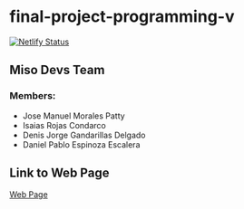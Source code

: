 # final-project-programming-v

[![Netlify Status](https://api.netlify.com/api/v1/badges/de29a663-2dd5-41f2-9950-462ba48dceaa/deploy-status)](https://app.netlify.com/sites/2048-haskell/deploys)

## Miso Devs Team

### Members:
- Jose Manuel Morales Patty
- Isaias Rojas Condarco
- Denis Jorge Gandarillas Delgado
- Daniel Pablo Espinoza Escalera

## Link to Web Page
[Web Page](https://2048-haskell.netlify.app/)
